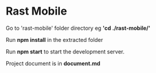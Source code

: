 # Rast Mobile

Go to 'rast-mobile' folder directory eg <b>'cd ./rast-mobile/'</b>

Run <b>npm install</b> in the extracted folder 

Run <b>npm start</b> to start the development server.
 
Project document is in <b>document.md</b>

